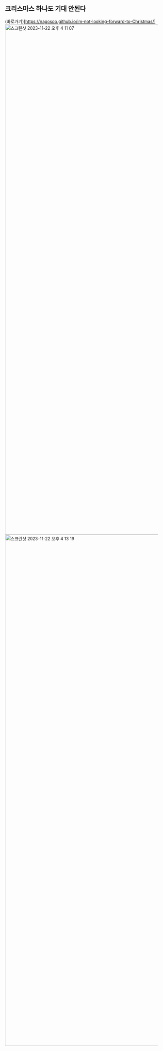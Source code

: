 ## 크리스마스 하나도 기대 안된다
(바로가기)[https://nagosoo.github.io/im-not-looking-forward-to-Christmas/]
<img width="1677" alt="스크린샷 2023-11-22 오후 4 11 07" src="https://github.com/nagosoo/im-not-looking-forward-to-Christmas/assets/82588344/ac592c50-0467-4788-94c8-ca6c073538fb">
<img width="1679" alt="스크린샷 2023-11-22 오후 4 13 19" src="https://github.com/nagosoo/im-not-looking-forward-to-Christmas/assets/82588344/2c76bece-8f98-4df2-be5b-9151ab236d99">
